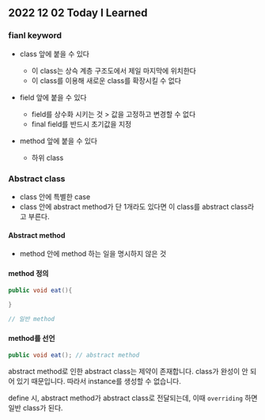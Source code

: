## 2022 12 02 Today I Learned

### fianl keyword
- class 앞에 붙을 수 있다
  - 이 class는 상슥 계층 구조도에서 제일 마지막에 위치한다
  - 이 class를 이용해 새로운 class를 확장시킬 수 없다

- field 앞에 붙을 수 있다
  - field를 상수화 시키는 것 > 값을 고정하고 변경할 수 없다
  - final field를 반드시 초기값을 지정

- method 앞에 붙을 수 있다
  - 하위 class

### Abstract class
- class 안에 특별한 case
- class 안에 abstract method가 단 1개라도 있다면 이 class를 abstract class라고 부른다.

#### Abstract method
- method 안에 method 하는 일을 명시하지 않은 것

#### method 정의
```java
public void eat(){

}

// 일반 method 
```

#### method를 선언
```java
public void eat(); // abstract method
```

abstract method로 인한 abstract class는 제약이 존재합니다. class가 완성이 안 되어 있기 때문입니다. 따라서 instance를 생성할 수 없습니다.

define 시, abstract method가 abstract class로 전달되는데, 이때 <code>overriding</code> 하면 일반 class가 된다.
